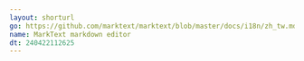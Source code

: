 ```yaml
---
layout: shorturl
go: https://github.com/marktext/marktext/blob/master/docs/i18n/zh_tw.md#readme
name: MarkText markdown editor
dt: 240422112625
---
```

